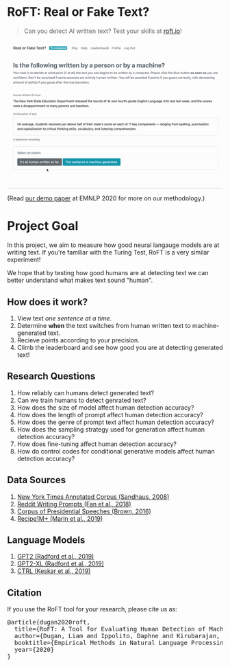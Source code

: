 # RoFT: Real or Fake Text? 
> Can you detect AI written text? Test your skills at <a href="http://roft.io" text>roft.io</a>!
</p>
<img align="center" src="./resources/demo.gif" >

(Read <a href="https://arxiv.org/abs/2010.03070" text>our demo paper</a>
at EMNLP 2020 for more on our methodology.)

# Project Goal
In this project, we aim to measure how good neural langauge models are at writing text. If you're familiar with the Turing Test, RoFT is a very similar experiment!

We hope that by testing how good humans are at detecting text we can better understand what makes text sound "human".

## How does it work?
1. View text *one sentence at a time*.
2. Determine **when** the text switches from human written text to machine-generated text.
3. Recieve points according to your precision.
4. Climb the leaderboard and see how good you are at detecting generated text!

## Research Questions
1. How reliably can humans detect generated text?
2. Can we train humans to detect genrated text?
3. How does the size of model affect human detection accuracy?
4. How does the length of prompt affect human detection accuracy?
5. How does the genre of prompt text affect human detection accuracy?
6. How does the sampling strategy used for generation affect human detection accuracy?
7. How does fine-tuning affect human detection accuracy?
8. How do control codes for conditional generative models affect human detection accuracy?

## Data Sources
1. [New York Times Annotated Corpus (Sandhaus, 2008)](https://catalog.ldc.upenn.edu/LDC2008T19)
2. [Reddit Writing Prompts (Fan et al., 2018)](https://dl.fbaipublicfiles.com/fairseq/data/writingPrompts.tar.gz)
3. [Corpus of Presidential Speeches (Brown, 2016)](http://www.thegrammarlab.com/?nor-portfolio=corpus-of-presidential-speeches-cops-and-a-clintontrump-corpus)
4. [Recipe1M+ (Marin et al., 2019)](http://pic2recipe.csail.mit.edu/)

## Language Models
1. [GPT2 (Radford et al., 2019)](https://openai.com/blog/better-language-models/)
2. [GPT2-XL (Radford et al., 2019)](https://openai.com/blog/better-language-models/)
3. [CTRL (Keskar et al., 2019)](https://blog.einstein.ai/introducing-a-conditional-transformer-language-model-for-controllable-generation/)

## Citation
If you use the RoFT tool for your research, please cite us as:
<pre>
@article{dugan2020roft,
  title={RoFT: A Tool for Evaluating Human Detection of Machine-Generated Text},
  author={Dugan, Liam and Ippolito, Daphne and Kirubarajan, Arun and Callison-Burch, Chris},
  booktitle={Empirical Methods in Natural Language Processing, Demo Track},
  year={2020}
}
</pre>
